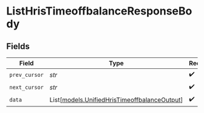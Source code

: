 # ListHrisTimeoffbalanceResponseBody


## Fields

| Field                                                                                        | Type                                                                                         | Required                                                                                     | Description                                                                                  |
| -------------------------------------------------------------------------------------------- | -------------------------------------------------------------------------------------------- | -------------------------------------------------------------------------------------------- | -------------------------------------------------------------------------------------------- |
| `prev_cursor`                                                                                | *str*                                                                                        | :heavy_check_mark:                                                                           | N/A                                                                                          |
| `next_cursor`                                                                                | *str*                                                                                        | :heavy_check_mark:                                                                           | N/A                                                                                          |
| `data`                                                                                       | List[[models.UnifiedHrisTimeoffbalanceOutput](../models/unifiedhristimeoffbalanceoutput.md)] | :heavy_check_mark:                                                                           | N/A                                                                                          |